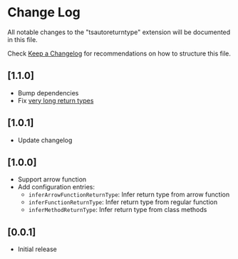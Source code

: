 # Change Log

All notable changes to the "tsautoreturntype" extension will be documented in this file.

Check [Keep a Changelog](http://keepachangelog.com/) for recommendations on how to structure this file.

## [1.1.0]

- Bump dependencies
- Fix [very long return types](https://github.com/GuillaumeNury/vscode-ts-auto-return-type/issues/3)

## [1.0.1]

- Update changelog

## [1.0.0]

- Support arrow function
- Add configuration entries:
  - `inferArrowFunctionReturnType`: Infer return type from arrow function
  - `inferFunctionReturnType`: Infer return type from regular function
  - `inferMethodReturnType`: Infer return type from class methods

## [0.0.1]

- Initial release
